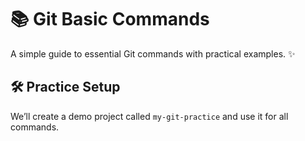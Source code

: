 # 📚 Git Basic Commands

A simple guide to essential Git commands with practical examples. ✨

## 🛠 Practice Setup

We’ll create a demo project called `my-git-practice` and use it for all commands.

